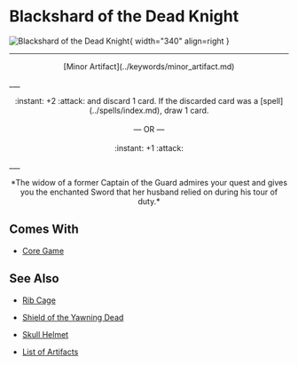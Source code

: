 # Blackshard of the Dead Knight

![Blackshard of the Dead Knight](../assets/artifacts_minor-blackshard_of_the_dead_knight.webp){ width="340" align=right }
___
<p style="text-align: center;" markdown>[Minor Artifact](../keywords/minor_artifact.md)</p>
___
<p style="text-align: center;" markdown>:instant: +2 :attack: and discard 1 card. If the discarded card was a [spell](../spells/index.md), draw 1 card.<br><br>— OR —<br><br>:instant: +1 :attack:</p>
___
<p style="text-align: center;" markdown>*The widow of a former Captain of the Guard admires your quest and gives you the enchanted Sword that her husband relied on during his tour of duty.*</p>


## Comes With

- [Core Game](../content/core_game.md)


## See Also

- [Rib Cage](rib_cage.md)
- [Shield of the Yawning Dead](shield_of_the_yawning_dead.md)
- [Skull Helmet](skull_helmet.md)

- [List of Artifacts](index.md)
